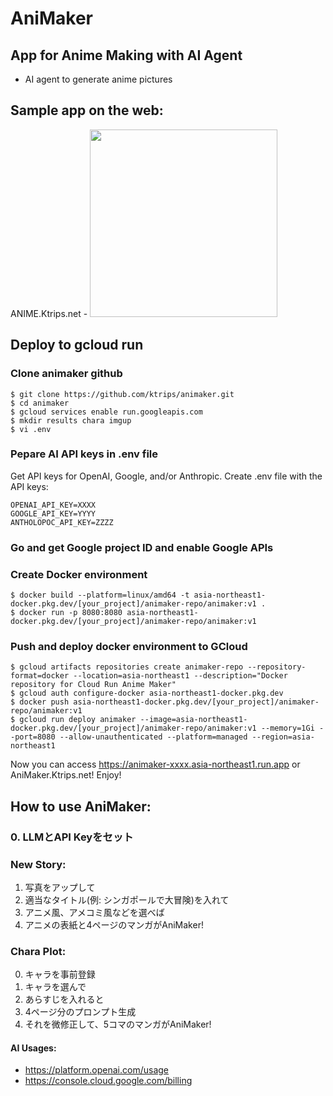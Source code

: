 # AniMaker
## App for Anime Making with AI Agent
- AI agent to generate anime pictures 

## Sample app on the web:
ANIME.Ktrips.net - 
<img src="https://github.com/user-attachments/assets/050603ba-9d83-441b-b7cc-f826fee340d7" width="300">

## Deploy to gcloud run

### Clone animaker github

```
$ git clone https://github.com/ktrips/animaker.git
$ cd animaker
$ gcloud services enable run.googleapis.com
$ mkdir results chara imgup
$ vi .env
```
### Pepare AI API keys in .env file
Get API keys for OpenAI, Google, and/or Anthropic.
Create .env file with the API keys:
```text:.env
OPENAI_API_KEY=XXXX
GOOGLE_API_KEY=YYYY
ANTHOLOPOC_API_KEY=ZZZZ
```

### Go and get Google project ID and enable Google APIs

### Create Docker environment
```
$ docker build --platform=linux/amd64 -t asia-northeast1-docker.pkg.dev/[your_project]/animaker-repo/animaker:v1 .
$ docker run -p 8080:8080 asia-northeast1-docker.pkg.dev/[your_project]/animaker-repo/animaker:v1
```

### Push and deploy docker environment to GCloud

```
$ gcloud artifacts repositories create animaker-repo --repository-format=docker --location=asia-northeast1 --description="Docker repository for Cloud Run Anime Maker"
$ gcloud auth configure-docker asia-northeast1-docker.pkg.dev
$ docker push asia-northeast1-docker.pkg.dev/[your_project]/animaker-repo/animaker:v1
$ gcloud run deploy animaker --image=asia-northeast1-docker.pkg.dev/[your_project]/animaker-repo/animaker:v1 --memory=1Gi --port=8080 --allow-unauthenticated --platform=managed --region=asia-northeast1
```
Now you can access https://animaker-xxxx.asia-northeast1.run.app or AniMaker.Ktrips.net! Enjoy!

## How to use AniMaker:
### 0. LLMとAPI Keyをセット
### New Story:
1. 写真をアップして
2. 適当なタイトル(例: シンガポールで大冒険)を入れて
3. アニメ風、アメコミ風などを選べば
4. アニメの表紙と4ページのマンガがAniMaker!
### Chara Plot:
0. キャラを事前登録
1. キャラを選んで
2. あらすじを入れると
3. 4ページ分のプロンプト生成
4. それを微修正して、5コマのマンガがAniMaker!
#### AI Usages:
- https://platform.openai.com/usage
- https://console.cloud.google.com/billing
